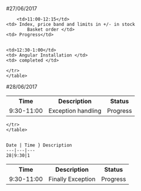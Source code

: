 

#27/06/2017
    <table>
    <tr>
    <th>  Time  </th>
    <th>   Description    </th>
    <th/>  Status </th>
    </tr>
    <tr>
    <td>9:30-11:00</td>
    <td> Exception handling</td>
    <td> Progress</td>
	
	    <td>11:00-12:15</td>
    <td> Index, price band and limits in +/- in stock
			Basket order </td>
    <td> Progress</td>
	
	
	<td>12:30-1:00</td>
    <td> Angular Installation </td>
    <td> completed </td>
	
    </tr>
    </table>
   

#28/06/2017
	<table>
	<tr>
	<th> Time  </th>
	<th>  Description   </th>
	<th>  Status </th>
	</tr>
	<tr>
	    <td>9:30-11:00</td>
    <td> Finally Exception</td>
    <td> Progress</td>
	
	</tr>
	</table>
	
	
	Date | Time } Description
	---|---|---
	28|9:30|1